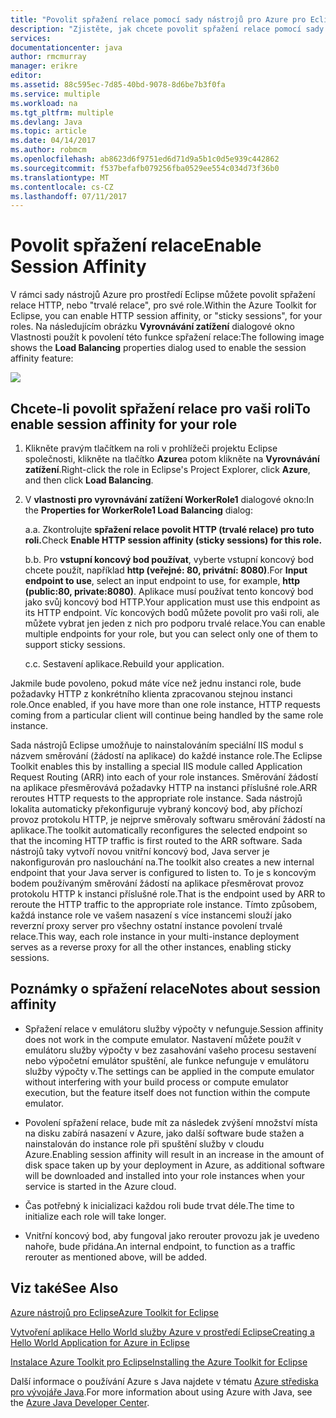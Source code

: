 ```yaml
---
title: "Povolit spřažení relace pomocí sady nástrojů pro Azure pro Eclipse"
description: "Zjistěte, jak chcete povolit spřažení relace pomocí sady nástrojů pro Azure pro Eclipse."
services: 
documentationcenter: java
author: rmcmurray
manager: erikre
editor: 
ms.assetid: 88c595ec-7d85-40bd-9078-8d6be7b3f0fa
ms.service: multiple
ms.workload: na
ms.tgt_pltfrm: multiple
ms.devlang: Java
ms.topic: article
ms.date: 04/14/2017
ms.author: robmcm
ms.openlocfilehash: ab8623d6f9751ed6d71d9a5b1c0d5e939c442862
ms.sourcegitcommit: f537befafb079256fba0529ee554c034d73f36b0
ms.translationtype: MT
ms.contentlocale: cs-CZ
ms.lasthandoff: 07/11/2017
---
```

# <a name="enable-session-affinity"></a><span data-ttu-id="d1670-103">Povolit spřažení relace</span><span class="sxs-lookup"><span data-stu-id="d1670-103">Enable Session Affinity</span></span>
<span data-ttu-id="d1670-104">V rámci sady nástrojů Azure pro prostředí Eclipse můžete povolit spřažení relace HTTP, nebo "trvalé relace", pro své role.</span><span class="sxs-lookup"><span data-stu-id="d1670-104">Within the Azure Toolkit for Eclipse, you can enable HTTP session affinity, or "sticky sessions", for your roles.</span></span> <span data-ttu-id="d1670-105">Na následujícím obrázku **Vyrovnávání zatížení** dialogové okno Vlastnosti použít k povolení této funkce spřažení relace:</span><span class="sxs-lookup"><span data-stu-id="d1670-105">The following image shows the **Load Balancing** properties dialog used to enable the session affinity feature:</span></span>

![][ic719492]

## <a name="to-enable-session-affinity-for-your-role"></a><span data-ttu-id="d1670-106">Chcete-li povolit spřažení relace pro vaši roli</span><span class="sxs-lookup"><span data-stu-id="d1670-106">To enable session affinity for your role</span></span>
1. <span data-ttu-id="d1670-107">Klikněte pravým tlačítkem na roli v prohlížeči projektu Eclipse společnosti, klikněte na tlačítko **Azure**a potom klikněte na **Vyrovnávání zatížení**.</span><span class="sxs-lookup"><span data-stu-id="d1670-107">Right-click the role in Eclipse's Project Explorer, click **Azure**, and then click **Load Balancing**.</span></span>

2. <span data-ttu-id="d1670-108">V **vlastnosti pro vyrovnávání zatížení WorkerRole1** dialogové okno:</span><span class="sxs-lookup"><span data-stu-id="d1670-108">In the **Properties for WorkerRole1 Load Balancing** dialog:</span></span>

   <span data-ttu-id="d1670-109">a.</span><span class="sxs-lookup"><span data-stu-id="d1670-109">a.</span></span> <span data-ttu-id="d1670-110">Zkontrolujte **spřažení relace povolit HTTP (trvalé relace) pro tuto roli.**</span><span class="sxs-lookup"><span data-stu-id="d1670-110">Check **Enable HTTP session affinity (sticky sessions) for this role.**</span></span>

   <span data-ttu-id="d1670-111">b.</span><span class="sxs-lookup"><span data-stu-id="d1670-111">b.</span></span> <span data-ttu-id="d1670-112">Pro **vstupní koncový bod používat**, vyberte vstupní koncový bod chcete použít, například **http (veřejné: 80, privátní: 8080)**.</span><span class="sxs-lookup"><span data-stu-id="d1670-112">For **Input endpoint to use**, select an input endpoint to use, for example, **http (public:80, private:8080)**.</span></span> <span data-ttu-id="d1670-113">Aplikace musí používat tento koncový bod jako svůj koncový bod HTTP.</span><span class="sxs-lookup"><span data-stu-id="d1670-113">Your application must use this endpoint as its HTTP endpoint.</span></span> <span data-ttu-id="d1670-114">Víc koncových bodů můžete povolit pro vaši roli, ale můžete vybrat jen jeden z nich pro podporu trvalé relace.</span><span class="sxs-lookup"><span data-stu-id="d1670-114">You can enable multiple endpoints for your role, but you can select only one of them to support sticky sessions.</span></span>

   <span data-ttu-id="d1670-115">c.</span><span class="sxs-lookup"><span data-stu-id="d1670-115">c.</span></span> <span data-ttu-id="d1670-116">Sestavení aplikace.</span><span class="sxs-lookup"><span data-stu-id="d1670-116">Rebuild your application.</span></span>

<span data-ttu-id="d1670-117">Jakmile bude povoleno, pokud máte více než jednu instanci role, bude požadavky HTTP z konkrétního klienta zpracovanou stejnou instanci role.</span><span class="sxs-lookup"><span data-stu-id="d1670-117">Once enabled, if you have more than one role instance, HTTP requests coming from a particular client will continue being handled by the same role instance.</span></span>

<span data-ttu-id="d1670-118">Sada nástrojů Eclipse umožňuje to nainstalováním speciální IIS modul s názvem směrování (žádostí na aplikace) do každé instance role.</span><span class="sxs-lookup"><span data-stu-id="d1670-118">The Eclipse Toolkit enables this by installing a special IIS module called Application Request Routing (ARR) into each of your role instances.</span></span> <span data-ttu-id="d1670-119">Směrování žádostí na aplikace přesměrovává požadavky HTTP na instanci příslušné role.</span><span class="sxs-lookup"><span data-stu-id="d1670-119">ARR reroutes HTTP requests to the appropriate role instance.</span></span> <span data-ttu-id="d1670-120">Sada nástrojů lokalita automaticky překonfiguruje vybraný koncový bod, aby příchozí provoz protokolu HTTP, je nejprve směrovaly softwaru směrování žádostí na aplikace.</span><span class="sxs-lookup"><span data-stu-id="d1670-120">The toolkit automatically reconfigures the selected endpoint so that the incoming HTTP traffic is first routed to the ARR software.</span></span> <span data-ttu-id="d1670-121">Sada nástrojů taky vytvoří novou vnitřní koncový bod, Java server je nakonfigurován pro naslouchání na.</span><span class="sxs-lookup"><span data-stu-id="d1670-121">The toolkit also creates a new internal endpoint that your Java server is configured to listen to.</span></span> <span data-ttu-id="d1670-122">To je s koncovým bodem používaným směrování žádostí na aplikace přesměrovat provoz protokolu HTTP k instanci příslušné role.</span><span class="sxs-lookup"><span data-stu-id="d1670-122">That is the endpoint used by ARR to reroute the HTTP traffic to the appropriate role instance.</span></span> <span data-ttu-id="d1670-123">Tímto způsobem, každá instance role ve vašem nasazení s více instancemi slouží jako reverzní proxy server pro všechny ostatní instance povolení trvalé relace.</span><span class="sxs-lookup"><span data-stu-id="d1670-123">This way, each role instance in your multi-instance deployment serves as a reverse proxy for all the other instances, enabling sticky sessions.</span></span>

## <a name="notes-about-session-affinity"></a><span data-ttu-id="d1670-124">Poznámky o spřažení relace</span><span class="sxs-lookup"><span data-stu-id="d1670-124">Notes about session affinity</span></span>
* <span data-ttu-id="d1670-125">Spřažení relace v emulátoru služby výpočty v nefunguje.</span><span class="sxs-lookup"><span data-stu-id="d1670-125">Session affinity does not work in the compute emulator.</span></span> <span data-ttu-id="d1670-126">Nastavení můžete použít v emulátoru služby výpočty v bez zasahování vašeho procesu sestavení nebo výpočetní emulátor spuštění, ale funkce nefunguje v emulátoru služby výpočty v.</span><span class="sxs-lookup"><span data-stu-id="d1670-126">The settings can be applied in the compute emulator without interfering with your build process or compute emulator execution, but the feature itself does not function within the compute emulator.</span></span>

* <span data-ttu-id="d1670-127">Povolení spřažení relace, bude mít za následek zvýšení množství místa na disku zabírá nasazení v Azure, jako další software bude stažen a nainstalován do instance role při spuštění služby v cloudu Azure.</span><span class="sxs-lookup"><span data-stu-id="d1670-127">Enabling session affinity will result in an increase in the amount of disk space taken up by your deployment in Azure, as additional software will be downloaded and installed into your role instances when your service is started in the Azure cloud.</span></span>

* <span data-ttu-id="d1670-128">Čas potřebný k inicializaci každou roli bude trvat déle.</span><span class="sxs-lookup"><span data-stu-id="d1670-128">The time to initialize each role will take longer.</span></span>

* <span data-ttu-id="d1670-129">Vnitřní koncový bod, aby fungoval jako rerouter provozu jak je uvedeno nahoře, bude přidána.</span><span class="sxs-lookup"><span data-stu-id="d1670-129">An internal endpoint, to function as a traffic rerouter as mentioned above, will be added.</span></span>


## <a name="see-also"></a><span data-ttu-id="d1670-130">Viz také</span><span class="sxs-lookup"><span data-stu-id="d1670-130">See Also</span></span>
<span data-ttu-id="d1670-131">[Azure nástrojů pro Eclipse][Azure Toolkit for Eclipse]</span><span class="sxs-lookup"><span data-stu-id="d1670-131">[Azure Toolkit for Eclipse][Azure Toolkit for Eclipse]</span></span>

<span data-ttu-id="d1670-132">[Vytvoření aplikace Hello World služby Azure v prostředí Eclipse][Creating a Hello World Application for Azure in Eclipse]</span><span class="sxs-lookup"><span data-stu-id="d1670-132">[Creating a Hello World Application for Azure in Eclipse][Creating a Hello World Application for Azure in Eclipse]</span></span>

<span data-ttu-id="d1670-133">[Instalace Azure Toolkit pro Eclipse][Installing the Azure Toolkit for Eclipse]</span><span class="sxs-lookup"><span data-stu-id="d1670-133">[Installing the Azure Toolkit for Eclipse][Installing the Azure Toolkit for Eclipse]</span></span> 

<span data-ttu-id="d1670-134">Další informace o používání Azure s Java najdete v tématu [Azure střediska pro vývojáře Java][Azure Java Developer Center].</span><span class="sxs-lookup"><span data-stu-id="d1670-134">For more information about using Azure with Java, see the [Azure Java Developer Center][Azure Java Developer Center].</span></span>

<!-- URL List -->

[Azure Java Developer Center]: http://go.microsoft.com/fwlink/?LinkID=699547
[Azure Toolkit for Eclipse]: http://go.microsoft.com/fwlink/?LinkID=699529
[Creating a Hello World Application for Azure in Eclipse]: http://go.microsoft.com/fwlink/?LinkID=699533
[How to Maintain Session Data with Session Affinity]: http://go.microsoft.com/fwlink/?LinkID=699539
[Installing the Azure Toolkit for Eclipse]: http://go.microsoft.com/fwlink/?LinkId=699546

<!-- IMG List -->

[ic719492]: ./media/azure-toolkit-for-eclipse-enable-session-affinity/ic719492.png

<!-- Legacy MSDN URL = https://msdn.microsoft.com/library/azure/hh690950.aspx -->
